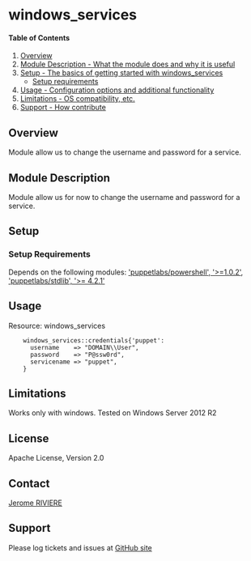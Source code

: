 # windows_services

#### Table of Contents

1. [Overview](#overview)
2. [Module Description - What the module does and why it is useful](#module-description)
3. [Setup - The basics of getting started with windows_services](#setup)
    * [Setup requirements](#setup-requirements)
4. [Usage - Configuration options and additional functionality](#usage)
5. [Limitations - OS compatibility, etc.](#limitations)
6. [Support - How contribute](#Support)

## Overview

Module allow us to change the username and password for a service.

## Module Description

Module allow us for now to change the username and password for a service.

## Setup

### Setup Requirements

Depends on the following modules:
['puppetlabs/powershell', '>=1.0.2'](https://forge.puppetlabs.com/puppetlabs/powershell),
['puppetlabs/stdlib', '>= 4.2.1'](https://forge.puppetlabs.com/puppetlabs/stdlib)


## Usage

Resource: windows_services
```
	windows_services::credentials{'puppet':
	  username    => "DOMAIN\\User",
	  password    => "P@ssw0rd",
	  servicename => "puppet",
	}
```

## Limitations

Works only with windows.
Tested on Windows Server 2012 R2

License
-------
Apache License, Version 2.0

Contact
-------
[Jerome RIVIERE](https://github.com/ninja-2)

Support
-------
Please log tickets and issues at [GitHub site](https://github.com/insentia/windows_services/issues)